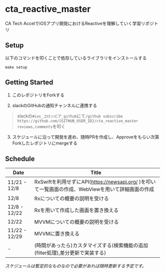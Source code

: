# cta_reactive_master

CA Tech AccelでiOSアプリ開発におけるReactiveを理解していく学習リポジトリ

## Setup

以下のコマンドを叩くことで依存しているライブラリをインストールする

```
make setup
```

## Getting Started

1. このレポジトリをForkする

2. slackのGitHubの通知チャンネルに連携する

> slackの`#ios_コロンビア_github`にて`/github subscribe https://github.com/{GITHUB_USER_ID}/cta_reactive_master reviews,comments`を叩く

3. スケジュールに沿って開発を進め、随時PRを作成し、Approveをもらい次第Forkしたレポジトリにmergeする

## Schedule

| Date | Title |
| ------------- | ------------- |
| 11/21 - 12/8 | RxSwiftを利用せずにAPI(https://newsapi.org/ )を叩いて一覧画面の作成、WebViewを用いて詳細画面の作成 |
| 12/8 | Rxについての概要の説明を受ける |
| 12/8 - 12/22 | Rxを用いて作成した画面を置き換える |
| 12/22 | MVVMについての概要の説明を受ける |
| 11/22 - 12/29 | MVVMに置き換える |
| - | (時間があったら)カスタマイズする(検索機能の追加(filter処理),差分更新で実装する) |

*スケジュールは暫定的なものなので必要があれば随時更新する予定です。*
